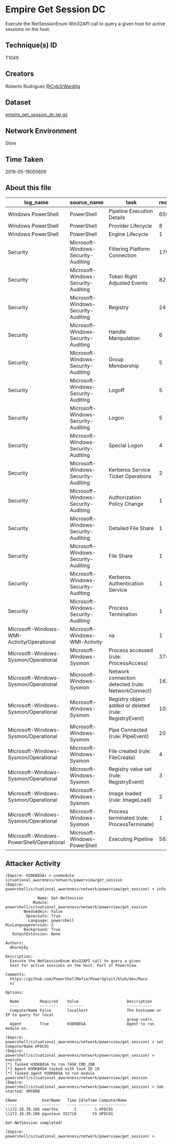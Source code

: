 # Empire Get Session DC

Execute the NetSessionEnum Win32API call to query a given host for active sessions on the host.

## Technique(s) ID

T1049

## Creators

Roberto Rodriguez [@Cyb3rWard0g](https://twitter.com/Cyb3rWard0g)

## Dataset

[empire_get_session_dc.tar.gz](./empire_get_session_dc.tar.gz)

## Network Environment

Shire

## Time Taken

2019-05-19005609

## About this file

| log_name                                   | source_name                         | task                                                   |   record_number |
|--------------------------------------------|-------------------------------------|--------------------------------------------------------|-----------------|
| Windows PowerShell                         | PowerShell                          | Pipeline Execution Details                             |             659 |
| Windows PowerShell                         | PowerShell                          | Provider Lifecycle                                     |               8 |
| Windows PowerShell                         | PowerShell                          | Engine Lifecycle                                       |               1 |
| Security                                   | Microsoft-Windows-Security-Auditing | Filtering Platform Connection                          |             170 |
| Security                                   | Microsoft-Windows-Security-Auditing | Token Right Adjusted Events                            |              82 |
| Security                                   | Microsoft-Windows-Security-Auditing | Registry                                               |              24 |
| Security                                   | Microsoft-Windows-Security-Auditing | Handle Manipulation                                    |               6 |
| Security                                   | Microsoft-Windows-Security-Auditing | Group Membership                                       |               5 |
| Security                                   | Microsoft-Windows-Security-Auditing | Logoff                                                 |               5 |
| Security                                   | Microsoft-Windows-Security-Auditing | Logon                                                  |               5 |
| Security                                   | Microsoft-Windows-Security-Auditing | Special Logon                                          |               4 |
| Security                                   | Microsoft-Windows-Security-Auditing | Kerberos Service Ticket Operations                     |               2 |
| Security                                   | Microsoft-Windows-Security-Auditing | Authorization Policy Change                            |               1 |
| Security                                   | Microsoft-Windows-Security-Auditing | Detailed File Share                                    |               1 |
| Security                                   | Microsoft-Windows-Security-Auditing | File Share                                             |               1 |
| Security                                   | Microsoft-Windows-Security-Auditing | Kerberos Authentication Service                        |               1 |
| Security                                   | Microsoft-Windows-Security-Auditing | Process Termination                                    |               1 |
| Microsoft-Windows-WMI-Activity/Operational | Microsoft-Windows-WMI-Activity      | na                                                     |               1 |
| Microsoft-Windows-Sysmon/Operational       | Microsoft-Windows-Sysmon            | Process accessed (rule: ProcessAccess)                 |             374 |
| Microsoft-Windows-Sysmon/Operational       | Microsoft-Windows-Sysmon            | Network connection detected (rule: NetworkConnect)     |             162 |
| Microsoft-Windows-Sysmon/Operational       | Microsoft-Windows-Sysmon            | Registry object added or deleted (rule: RegistryEvent) |             103 |
| Microsoft-Windows-Sysmon/Operational       | Microsoft-Windows-Sysmon            | Pipe Connected (rule: PipeEvent)                       |              20 |
| Microsoft-Windows-Sysmon/Operational       | Microsoft-Windows-Sysmon            | File created (rule: FileCreate)                        |               4 |
| Microsoft-Windows-Sysmon/Operational       | Microsoft-Windows-Sysmon            | Registry value set (rule: RegistryEvent)               |               3 |
| Microsoft-Windows-Sysmon/Operational       | Microsoft-Windows-Sysmon            | Image loaded (rule: ImageLoad)                         |               2 |
| Microsoft-Windows-Sysmon/Operational       | Microsoft-Windows-Sysmon            | Process terminated (rule: ProcessTerminate)            |               1 |
| Microsoft-Windows-PowerShell/Operational   | Microsoft-Windows-PowerShell        | Executing Pipeline                                     |             562 |

## Attacker Activity

```
(Empire: H3DKB8SA) > usemodule situational_awareness/network/powerview/get_session
(Empire: powershell/situational_awareness/network/powerview/get_session) > info

              Name: Get-NetSession
            Module: powershell/situational_awareness/network/powerview/get_session
        NeedsAdmin: False
         OpsecSafe: True
          Language: powershell
MinLanguageVersion: 2
        Background: True
   OutputExtension: None

Authors:
  @harmj0y

Description:
  Execute the NetSessionEnum Win32API call to query a given
  host for active sessions on the host. Part of PowerView.

Comments:
  https://github.com/PowerShellMafia/PowerSploit/blob/dev/Reco
  n/

Options:

  Name         Required    Value                     Description
  ----         --------    -------                   -----------
  ComputerName False       localhost                 The hostname or IP to query for local   
                                                     group users.                            
  Agent        True        H3DKB8SA                  Agent to run module on.                 

(Empire: powershell/situational_awareness/network/powerview/get_session) > set ComputerName HFDC01
(Empire: powershell/situational_awareness/network/powerview/get_session) > execute
[*] Tasked H3DKB8SA to run TASK_CMD_JOB
[*] Agent H3DKB8SA tasked with task ID 19
[*] Tasked agent H3DKB8SA to run module powershell/situational_awareness/network/powerview/get_session
(Empire: powershell/situational_awareness/network/powerview/get_session) > Job started: VMY6RB

CName           UserName   Time IdleTime ComputerName
-----           --------   ---- -------- ------------
\\172.18.39.106 nmartha       1        1 HFDC01      
\\172.18.39.106 pgustavo 352718       55 HFDC01      

Get-NetSession completed!

(Empire: powershell/situational_awareness/network/powerview/get_session) >
```